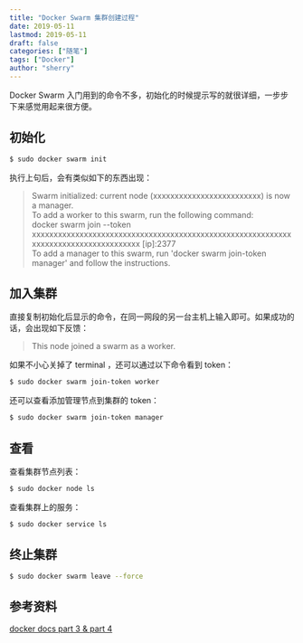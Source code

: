 ```yaml
---
title: "Docker Swarm 集群创建过程" 
date: 2019-05-11
lastmod: 2019-05-11
draft: false
categories: ["随笔"]
tags: ["Docker"]
author: "sherry"
---
```

Docker Swarm 入门用到的命令不多，初始化的时候提示写的就很详细，一步步下来感觉用起来很方便。

## 初始化

```bash
$ sudo docker swarm init
```

<!--more-->

执行上句后，会有类似如下的东西出现：

> Swarm initialized: current node (xxxxxxxxxxxxxxxxxxxxxxxxx) is now a manager.  
To add a worker to this swarm, run the following command:  
    docker swarm join --token xxxxxxxxxxxxxxxxxxxxxxxxxxxxxxxxxxxxxxxxxxxxxxxxxxxxxxxxxxxxxxxxxxxxxxxxxxxxxxxxxxxxx [ip]:2377  
To add a manager to this swarm, run 'docker swarm join-token manager' and follow the instructions.

## 加入集群

直接复制初始化后显示的命令，在同一网段的另一台主机上输入即可。如果成功的话，会出现如下反馈：

> This node joined a swarm as a worker.

如果不小心关掉了 terminal ，还可以通过以下命令看到 token：

```bash
$ sudo docker swarm join-token worker
```

还可以查看添加管理节点到集群的 token：

```bash
$ sudo docker swarm join-token manager
```

## 查看

查看集群节点列表：

```bash
$ sudo docker node ls
```

查看集群上的服务：

```bash
$ sudo docker service ls
```

## 终止集群

``` bash
$ sudo docker swarm leave --force
```

## 参考资料

[docker docs part 3 & part 4](https://docs.docker.com/get-started/part3/)